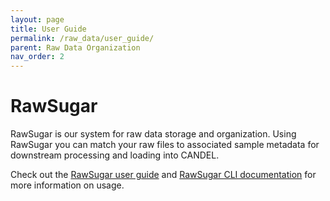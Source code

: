 ```yaml
---
layout: page
title: User Guide
permalink: /raw_data/user_guide/
parent: Raw Data Organization
nav_order: 2
---
```


# RawSugar

RawSugar is our system for raw data storage and organization. Using RawSugar you can match your raw files to associated sample metadata for downstream processing and loading into CANDEL.

Check out the [RawSugar user guide](https://github.com/CANDELbio/rawsugar/blob/main/doc/user-guide.org) and [RawSugar CLI documentation](https://github.com/CANDELbio/rawsugar/blob/main/README.md) for more information on usage.
